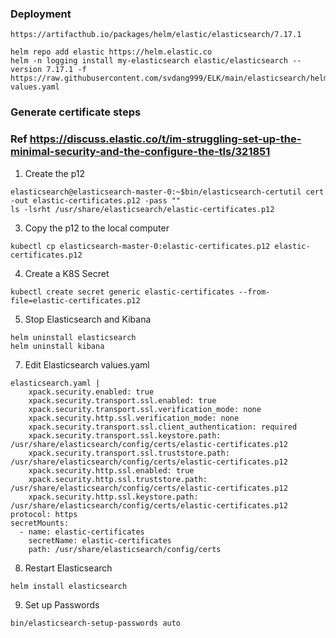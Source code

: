 ### Deployment 

```
https://artifacthub.io/packages/helm/elastic/elasticsearch/7.17.1
```

```
helm repo add elastic https://helm.elastic.co
helm -n logging install my-elasticsearch elastic/elasticsearch --version 7.17.1 -f https://raw.githubusercontent.com/svdang999/ELK/main/elasticsearch/helm_elasticsearch_7.17.1/custom-values.yaml
```

### Generate certificate steps
### Ref https://discuss.elastic.co/t/im-struggling-set-up-the-minimal-security-and-the-configure-the-tls/321851

1. Create the p12
```
elasticsearch@elasticsearch-master-0:~$bin/elasticsearch-certutil cert -out elastic-certificates.p12 -pass ""
ls -lsrht /usr/share/elasticsearch/elastic-certificates.p12
```
3. Copy the p12 to the local computer
```
kubectl cp elasticsearch-master-0:elastic-certificates.p12 elastic-certificates.p12
```

4. Create a K8S Secret
```
kubectl create secret generic elastic-certificates --from-file=elastic-certificates.p12
```
5. Stop Elasticsearch and Kibana
```
helm uninstall elasticsearch
helm uninstall kibana
```

7. Edit Elasticsearch values.yaml
```
elasticsearch.yaml |
    xpack.security.enabled: true
    xpack.security.transport.ssl.enabled: true
    xpack.security.transport.ssl.verification_mode: none 
    xpack.security.http.ssl.verification_mode: none
    xpack.security.transport.ssl.client_authentication: required
    xpack.security.transport.ssl.keystore.path: /usr/share/elasticsearch/config/certs/elastic-certificates.p12
    xpack.security.transport.ssl.truststore.path: /usr/share/elasticsearch/config/certs/elastic-certificates.p12
    xpack.security.http.ssl.enabled: true
    xpack.security.http.ssl.truststore.path: /usr/share/elasticsearch/config/certs/elastic-certificates.p12
    xpack.security.http.ssl.keystore.path: /usr/share/elasticsearch/config/certs/elastic-certificates.p12 
protocol: https
secretMounts:
  - name: elastic-certificates
    secretName: elastic-certificates
    path: /usr/share/elasticsearch/config/certs
```
	
8. Restart Elasticsearch
```
helm install elasticsearch
```
	
9. Set up Passwords
```
bin/elasticsearch-setup-passwords auto
```
